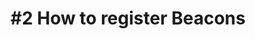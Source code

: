 ---
layout: video
title: "#2 How to register Beacons"
previewImage: /images/videos/video02-how-to-register-beacons.png
description: "This tutorial is meant to help you get started with linking your Beacons to your account on the Sensorberg cloud-based Beacon Management Platform, so that you’ll be able to deliver custom contents to your client apps in no time."
video_url: "https://www.youtube.com/embed/XvTETGUTo04?rel=0&amp;showinfo=0"
length : "2:48"

category: gettingStarted

see_also_text: "#3 How to register apps"
see_also_image_path: "/images/videos/video03-how-to-register-apps.png"
see_also_link: "/videos/03-How-to-register-apps/"

---